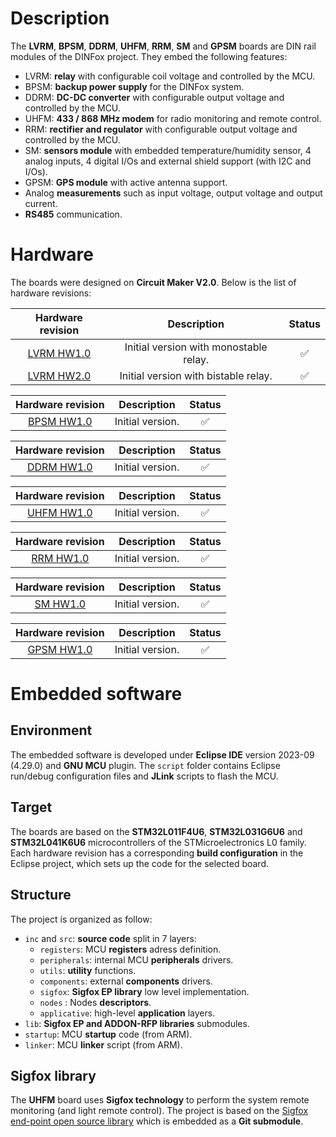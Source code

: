 # Description

The **LVRM**, **BPSM**, **DDRM**, **UHFM**, **RRM**, **SM** and **GPSM** boards are DIN rail modules of the DINFox project. They embed the following features:

* LVRM: **relay** with configurable coil voltage and controlled by the MCU.
* BPSM: **backup power supply** for the DINFox system.
* DDRM: **DC-DC converter** with configurable output voltage and controlled by the MCU.
* UHFM: **433 / 868 MHz modem** for radio monitoring and remote control.
* RRM: **rectifier and regulator** with configurable output voltage and controlled by the MCU.
* SM: **sensors module** with embedded temperature/humidity sensor, 4 analog inputs, 4 digital I/Os and external shield support (with I2C and I/Os).
* GPSM: **GPS module** with active antenna support.
* Analog **measurements** such as input voltage, output voltage and output current.
* **RS485** communication.

# Hardware

The boards were designed on **Circuit Maker V2.0**. Below is the list of hardware revisions:

| Hardware revision | Description | Status |
|:---:|:---:|:---:|
| [LVRM HW1.0](https://365.altium.com/files/10D8C121-B324-4AC0-90B1-A0BFFB7E4713) | Initial version with monostable relay. | :white_check_mark: |
| [LVRM HW2.0](https://365.altium.com/files/5F3B7EA9-DD07-4C07-B750-9D2D3ABDA776) | Initial version with bistable relay. | :white_check_mark: |

| Hardware revision | Description | Status |
|:---:|:---:|:---:|
| [BPSM HW1.0](https://365.altium.com/files/BAC116F3-F512-4102-9D47-53DF0FB6E9C0) | Initial version. | :white_check_mark: |

| Hardware revision | Description | Status |
|:---:|:---:|:---:|
| [DDRM HW1.0](https://365.altium.com/files/1BA47FD8-3599-4BA0-8A3B-857EFF1E8E58) | Initial version. | :white_check_mark: |

| Hardware revision | Description | Status |
|:---:|:---:|:---:|
| [UHFM HW1.0](https://365.altium.com/files/C3D2D8A0-D05C-40FD-AE3A-D0FEBA8A509F) | Initial version. | :white_check_mark: |

| Hardware revision | Description | Status |
|:---:|:---:|:---:|
| [RRM HW1.0](https://365.altium.com/files/F33BFE95-AA3E-4890-B685-3A09A36AE775) | Initial version. | :white_check_mark: |

| Hardware revision | Description | Status |
|:---:|:---:|:---:|
| [SM HW1.0](https://365.altium.com/files/73597AC1-81FF-471F-A80B-41D71904A039) | Initial version. | :white_check_mark: |

| Hardware revision | Description | Status |
|:---:|:---:|:---:|
| [GPSM HW1.0](https://365.altium.com/files/86BC5960-7B01-45BE-B7A5-BD8ADBCE5E8D) | Initial version. | :white_check_mark: |

# Embedded software

## Environment

The embedded software is developed under **Eclipse IDE** version 2023-09 (4.29.0) and **GNU MCU** plugin. The `script` folder contains Eclipse run/debug configuration files and **JLink** scripts to flash the MCU.

## Target

The boards are based on the **STM32L011F4U6**, **STM32L031G6U6** and **STM32L041K6U6** microcontrollers of the STMicroelectronics L0 family. Each hardware revision has a corresponding **build configuration** in the Eclipse project, which sets up the code for the selected board.

## Structure

The project is organized as follow:

* `inc` and `src`: **source code** split in 7 layers:
    * `registers`: MCU **registers** adress definition.
    * `peripherals`: internal MCU **peripherals** drivers.
    * `utils`: **utility** functions.
    * `components`: external **components** drivers.
    * `sigfox`: **Sigfox EP library** low level implementation.
    * `nodes` : Nodes **descriptors**.
    * `applicative`: high-level **application** layers.
* `lib`: **Sigfox EP and ADDON-RFP libraries** submodules.
* `startup`: MCU **startup** code (from ARM).
* `linker`: MCU **linker** script (from ARM).

## Sigfox library

The **UHFM** board uses **Sigfox technology** to perform the system remote monitoring (and light remote control). The project is based on the [Sigfox end-point open source library](https://github.com/sigfox-tech-radio/sigfox-ep-lib) which is embedded as a **Git submodule**.
